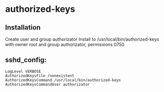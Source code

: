 # authorized-keys


## Installation

Create user and group authorizator
Install to /usr/local/bin/authorized-keys with owner root and group authorizator, permissions 0750



## sshd_config:

```
LogLevel VERBOSE
AuthorizedKeysFile /nonexistent
AuthorizedKeysCommand /usr/local/bin/authorized-keys
AuthorizedKeysCommandUser authorizator
```
